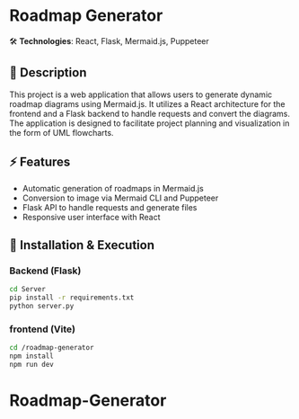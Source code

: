 # Roadmap Generator

🛠 **Technologies**: React, Flask, Mermaid.js, Puppeteer  

## 📖 Description
This project is a web application that allows users to generate dynamic roadmap diagrams using Mermaid.js. It utilizes a React architecture for the frontend and a Flask backend to handle requests and convert the diagrams. The application is designed to facilitate project planning and visualization in the form of UML flowcharts.

## ⚡ Features
- Automatic generation of roadmaps in Mermaid.js
- Conversion to image via Mermaid CLI and Puppeteer
- Flask API to handle requests and generate files
- Responsive user interface with React

## 🚀 Installation & Execution

### Backend (Flask)
```bash
cd Server  
pip install -r requirements.txt  
python server.py
```

### frontend (Vite)
```bash
cd /roadmap-generator
npm install 
npm run dev
```
# Roadmap-Generator

